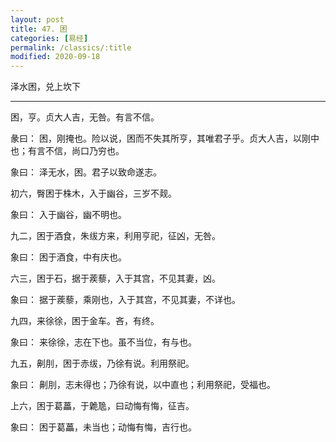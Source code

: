 ```yaml
---
layout: post
title: 47. 困
categories: [易经]
permalink: /classics/:title
modified: 2020-09-18
---
```


泽水困，兑上坎下

---

困，亨。贞大人吉，无咎。有言不信。

彖曰： 困，刚掩也。险以说，困而不失其所亨，其唯君子乎。贞大人吉，以刚中也；有言不信，尚口乃穷也。

象曰： 泽无水，困。君子以致命遂志。

初六，臀困于株木，入于幽谷，三岁不觌。

象曰： 入于幽谷，幽不明也。

九二，困于酒食，朱绂方来，利用亨祀，征凶，无咎。

象曰： 困于酒食，中有庆也。

六三，困于石，据于蒺藜，入于其宫，不见其妻，凶。

象曰： 据于蒺藜，乘刚也，入于其宫，不见其妻，不详也。

九四，来徐徐，困于金车。吝，有终。

象曰： 来徐徐，志在下也。虽不当位，有与也。

九五，劓刖，困于赤绂，乃徐有说。利用祭祀。

象曰： 劓刖，志未得也；乃徐有说，以中直也；利用祭祀，受福也。

上六，困于葛藟，于臲卼，曰动悔有悔，征吉。

象曰： 困于葛藟，未当也；动悔有悔，吉行也。
